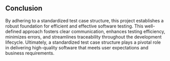 ## Conclusion

By adhering to a standardized test case structure, this project establishes a robust foundation for efficient and effective software testing.  This well-defined approach fosters clear communication, enhances testing efficiency, minimizes errors, and streamlines traceability throughout the development lifecycle.  Ultimately, a standardized test case structure plays a pivotal role in delivering high-quality software that meets user expectations and business requirements.
